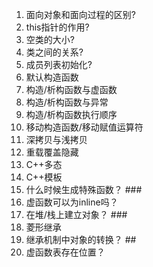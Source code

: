 1. 面向对象和面向过程的区别?
2. this指针的作用?
3. 空类的大小?
4. 类之间的关系? 
5. 成员列表初始化?
6. 默认构造函数
7. 构造/析构函数与虚函数
8. 构造/析构函数与异常
9. 构造/析构函数执行顺序
10. 移动构造函数/移动赋值运算符
11. 深拷贝与浅拷贝
12. 重载覆盖隐藏
13. C++多态
14. C++模板
15. 什么时候生成特殊函数？   ###
16. 虚函数可以为inline吗？
17. 在堆/栈上建立对象？      ###
18. 菱形继承
19. 继承机制中对象的转换？   ##
20. 虚函数表存在位置？




